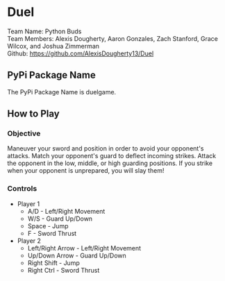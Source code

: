# Duel

Team Name: Python Buds <br>
Team Members: Alexis Dougherty, Aaron Gonzales, Zach Stanford, Grace Wilcox, and Joshua Zimmerman <br>
Github: <a href="https://github.com/AlexisDougherty13/Duel">https://github.com/AlexisDougherty13/Duel</a>

## PyPi Package Name
The PyPi Package Name is duelgame. 

## How to Play
### Objective
Maneuver your sword and position in order to avoid your opponent's attacks. Match your opponent's guard to deflect incoming strikes. Attack the opponent in the low, middle, or high guarding positions. If you strike when your opponent is unprepared, you will slay them!
### Controls
  * Player 1
    * A/D - Left/Right Movement
    * W/S - Guard Up/Down
    * Space - Jump
    * F - Sword Thrust
  * Player 2
    * Left/Right Arrow - Left/Right Movement
    * Up/Down Arrow - Guard Up/Down
    * Right Shift - Jump
    * Right Ctrl - Sword Thrust
